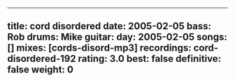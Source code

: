 
---
title: cord disordered
date: 2005-02-05
bass:	Rob
drums:	Mike
guitar:	
day: 2005-02-05
songs: []
mixes: [cords-disord-mp3]
recordings: cord-disordered-192
rating: 3.0
best: false
definitive: false
weight: 0
---
